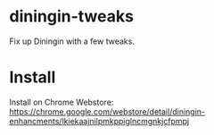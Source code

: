 # diningin-tweaks
Fix up Diningin with a few tweaks. 

# Install
Install on Chrome Webstore:
https://chrome.google.com/webstore/detail/diningin-enhancments/lkiekaajnilpmkppiglncmgnkjcfpmpj
